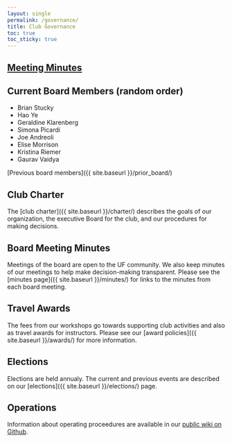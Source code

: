 ```yaml
---
layout: single
permalink: /governance/
title: Club Governance
toc: true
toc_sticky: true
---
```

## [Meeting Minutes](https://www.uf-carpentries.org/minutes/)


## Current Board Members (random order)

* Brian Stucky
* Hao Ye
* Geraldine Klarenberg
* Simona Picardi
* Joe Andreoli
* Elise Morrison
* Kristina Riemer
* Gaurav Vaidya

[Previous board members]({{ site.baseurl }}/prior_board/)

## Club Charter

The [club charter]({{ site.baseurl }}/charter/) describes the goals of our organization, the executive Board for the club, and our procedures for making decisions.

## Board Meeting Minutes

Meetings of the board are open to the UF community. We also keep minutes of our meetings to help make decision-making transparent. Please see the [minutes page]({{ site.baseurl }}/minutes/) for links to the minutes from each board meeting.

## Travel Awards

The fees from our workshops go towards supporting club activities and also as travel awards for instructors. Please see our [award policies]({{ site.baseurl }}/awards/) for more information.

## Elections

Elections are held annualy. The current and previous events are described on our [elections]({{ site.baseurl }}/elections/) page. 

## Operations

Information about operating proceedures are available in our [public wiki on Github](https://github.com/UF-Carpentry/Coordination/wiki).

